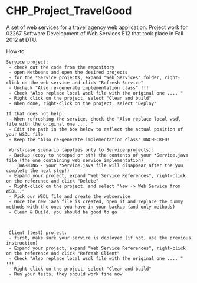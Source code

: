 CHP_Project_TravelGood
======================

A set of web services for a travel agency web application. Project work for 02267 Software Development of Web Services E12 that took place in Fall 2012 at DTU.

How-to:


	Service project:
	 - check out the code from the repository
	 - open Netbeans and open the desired projects
	 - for the *Service projects, expand "Web Services" folder, right-click on the web service and click "Refresh Service"
	 - Uncheck "Also re-generate implementation class" !!!
	 - Check "Also replace local wsdl file with the original one .... "
	 - Right click on the project, select "Clean and build"
	 - When done, right-click on the project, select "Deploy"
	 
	If that does not help:
	 - When refreshing the service, check the "Also replace local wsdl file with the original one .... "
	 - Edit the path in the box below to reflect the actual position of your WSDL file
	 - Keep the "Also re-generate implementation class" UNCHECKED!
	 
	 Worst-case scenario (applies only to Service projects):
	 - Backup (copy to notepad or sth) the contents of your *Service.java file (the one containing web service implementation)
	 	(WARNING - your *Service.java file will disappear after the you complete the next step!)
	 - Expand your project, expand "Web Service References", right-click on the reference and click "Delete"
	 - Right-click on the project, and select "New -> Web Service from WSDL.."
	 - Pick our WSDL file and create the webservice
	 - Once the new java file is created, open it and replace the dummy methods with the ones you have in your backup (and only methods)
	 - Clean & Build, you should be good to go
	 
	 
	 
	 Client (test) project:
	 - first, make sure your service is deployed (if not, use the previous instruction)
	 - Expand your project, expand "Web Service References", right-click on the reference and click "Refresh Client"
	 - Check "Also replace local wsdl file with the original one .... " !!! 
	 - Right click on the project, select "Clean and build"
	 - Run your tests, they should work fine now
 